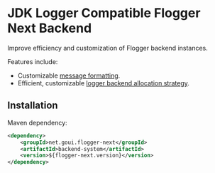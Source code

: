 # JDK Logger Compatible Flogger Next Backend

Improve efficiency and customization of Flogger backend instances.

Features include:

* Customizable [message formatting](https://hagbard.github.io/the-flogger-manual/next/formatter).
* Efficient, customizable
  [logger backend allocation strategy](https://hagbard.github.io/the-flogger-manual/next/backend).

## Installation

Maven dependency:

<!-- @formatter:off -->
```xml
<dependency>
    <groupId>net.goui.flogger-next</groupId>
    <artifactId>backend-system</artifactId>
    <version>${flogger-next.version}</version>
</dependency>
```
<!-- @formatter:on -->
